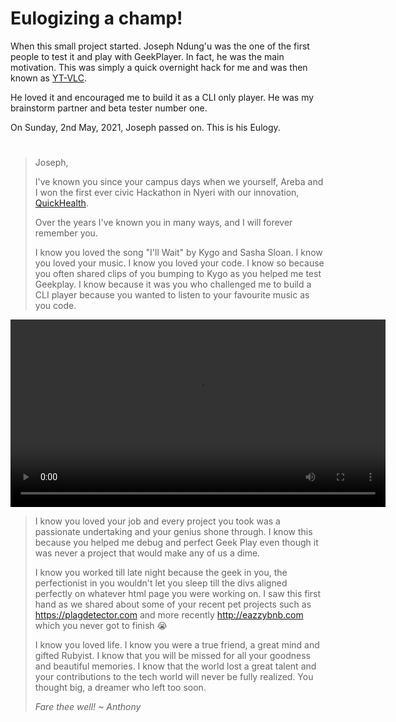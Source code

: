 # Eulogizing a champ!

When this small project started. Joseph Ndung'u was the one of the first people to test it and play with GeekPlayer. In fact, he was the main motivation. This was simply a quick overnight hack for me and was then known as [YT-VLC](https://bitbucket.org/mugendi/yt-vlc/src). 

He loved it and encouraged me to build it as a CLI only player. He was my brainstorm partner and beta tester number one.

On Sunday, 2nd May, 2021, Joseph passed on. This is his Eulogy.

#

>Joseph, 
>
>I've known you since your campus days when we yourself, Areba and I won the first ever civic Hackathon in Nyeri with our innovation, [QuickHealth](https://africancoder.wordpress.com/2014/11/02/nyeri-civic-hack-2014/).
>
>Over the years I've known you in many ways, and I  will forever remember you.
>
>I know you loved the song "I'll Wait" by Kygo and Sasha Sloan. I know you loved your music. I know you loved your code. I know so because you often shared clips of you bumping to Kygo as you helped me test Geekplay. I know because it was you who challenged me to build a CLI player because you wanted to listen to your favourite music as you code. 
<!-- > ![docs](./docs/eulogy/jose-debug.jpg) -->

<video controls width="600">
    <source src="https://user-images.githubusercontent.com/5348246/117344036-a07c2d80-aead-11eb-800a-0a7aabed039b.mp4"
            type="video/mp4">
    Sorry, your browser doesn't support embedded videos.
</video>




>I know you loved your job and every project you took was a passionate undertaking and your genius shone through. I know this because you helped me debug and perfect Geek Play even though it was never a project that would make any of us a dime.
>
>I know you worked till late night because the geek in you, the perfectionist in you wouldn't let you sleep till the divs aligned perfectly on whatever html page you were working on. I saw this first hand as we shared about some of your recent pet projects such as https://plagdetector.com and more recently http://eazzybnb.com which you never got to finish 😭
>
>I know you loved life. I know you were a true friend, a great mind and gifted Rubyist. I know that you will be missed for all your goodness and beautiful memories. I know that the world lost a great talent and your contributions to the tech world will never be fully realized. You thought big,  a dreamer who left too soon. 
>
>*Fare thee well! ~ Anthony*
